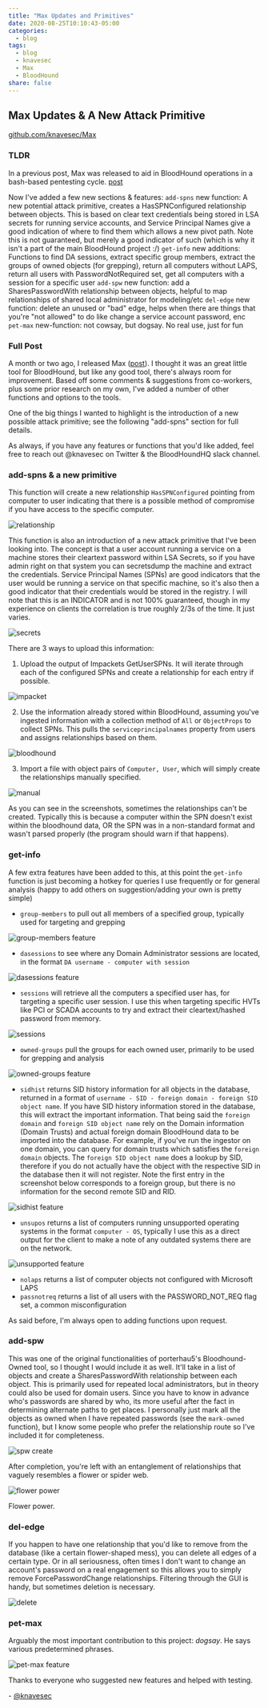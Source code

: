 ```yaml
---
title: "Max Updates and Primitives"
date: 2020-08-25T10:10:43-05:00
categories:
  - blog
tags:
  - blog
  - knavesec
  - Max
  - BloodHound
share: false
---
```


## Max Updates & A New Attack Primitive

[github.com/knavesec/Max](https://github.com/knavesec/Max)

### TLDR

In a previous post, Max was released to aid in BloodHound operations in a bash-based pentesting cycle. [post](https://whynotsecurity.com/blog/max/)

Now I've added a few new sections & features:
`add-spns` new function: A new potential attack primitive, creates a HasSPNConfigured relationship between objects. This is based on clear text credentials being stored in LSA secrets for running service accounts, and Service Principal Names give a good indication of where to find them which allows a new pivot path. Note this is not guaranteed, but merely a good indicator of such (which is why it isn't a part of the main BloodHound project :/)
`get-info` new additions: Functions to find DA sessions, extract specific group members, extract the groups of owned objects (for grepping), return all computers without LAPS, return all users with PasswordNotRequired set, get all computers with a session for a specific user
`add-spw` new function: add a SharesPasswordWith relationship between objects, helpful to map relationships of shared local administrator for modeling/etc
`del-edge` new function: delete an unused or "bad" edge, helps when there are things that you're "not allowed" to do like change a service account password, enc
`pet-max` new-function: not cowsay, but dogsay. No real use, just for fun

### Full Post

A month or two ago, I released Max ([post](https://whynotsecurity.com/blog/max/)). I thought it was an great little tool for BloodHound, but like any good tool, there's always room for improvement. Based off some comments & suggestions from co-workers, plus some prior research on my own, I've added a number of other functions and options to the tools.

One of the big things I wanted to highlight is the introduction of a new possible attack primitive; see the following "add-spns" section for full details.

As always, if you have any features or functions that you'd like added, feel free to reach out \@knavesec on Twitter & the BloodHoundHQ slack channel.


### add-spns & a new primitive

This function will create a new relationship `HasSPNConfigured` pointing from computer to user indicating that there is a possible method of compromise if you have access to the specific computer.

![relationship](https://raw.githubusercontent.com/whynotsecurity/whynotsecurity.github.io/master/assests/images/max-screenshots/post2/spn-rel.png)

This function is also an introduction of a new attack primitive that I've been looking into. The concept is that a user account running a service on a machine stores their cleartext password within LSA Secrets, so if you have admin right on that system you can secretsdump the machine and extract the credentials. Service Principal Names (SPNs) are good indicators that the user would be running a service on that specific machine, so it's also then a good indicator that their credentials would be stored in the registry. I will note that this is an INDICATOR and is not 100% guaranteed, though in my experience on clients the correlation is true roughly 2/3s of the time. It just varies.

![secrets](https://raw.githubusercontent.com/whynotsecurity/whynotsecurity.github.io/master/assests/images/max-screenshots/post2/spn-secrets.png)

There are 3 ways to upload this information:

1. Upload the output of Impackets GetUserSPNs. It will iterate through each of the configured SPNs and create a relationship for each entry if possible.

![impacket](https://raw.githubusercontent.com/whynotsecurity/whynotsecurity.github.io/master/assests/images/max-screenshots/post2/spns-i.png)

2. Use the information already stored within BloodHound, assuming you've ingested information with a collection method of `All` or `ObjectProps` to collect SPNs. This pulls the `serviceprincipalnames` property from users and assigns relationships based on them.

![bloodhound](https://raw.githubusercontent.com/whynotsecurity/whynotsecurity.github.io/master/assests/images/max-screenshots/post2/spns-b.png)

3. Import a file with object pairs of `Computer, User`, which will simply create the relationships manually specified.

![manual](https://raw.githubusercontent.com/whynotsecurity/whynotsecurity.github.io/master/assests/images/max-screenshots/post2/spns-f.png)

As you can see in the screenshots, sometimes the relationships can't be created. Typically this is because a computer within the SPN doesn't exist within the bloodhound data, OR the SPN was in a non-standard format and wasn't parsed properly (the program should warn if that happens).


### get-info

A few extra features have been added to this, at this point the `get-info` function is just becoming a hotkey for queries I use frequently or for general analysis (happy to add others on suggestion/adding your own is pretty simple)   

* `group-members` to pull out all members of a specified group, typically used for targeting and grepping

![group-members feature](https://raw.githubusercontent.com/whynotsecurity/whynotsecurity.github.io/master/assests/images/max-screenshots/post2/group-mems.png)

* `dasessions` to see where any Domain Administrator sessions are located, in the format `DA username - computer with session`

![dasessions feature](https://raw.githubusercontent.com/whynotsecurity/whynotsecurity.github.io/master/assests/images/max-screenshots/post2/dasessions.png)

* `sessions` will retrieve all the computers a specified user has, for targeting a specific user session. I use this when targeting specific HVTs like PCI or SCADA accounts to try and extract their cleartext/hashed password from memory.

![sessions](https://raw.githubusercontent.com/whynotsecurity/whynotsecurity.github.io/master/assests/images/max-screenshots/post2/sessions.png)

* `owned-groups` pull the groups for each owned user, primarily to be used for grepping and analysis

![owned-groups feature](https://raw.githubusercontent.com/whynotsecurity/whynotsecurity.github.io/master/assests/images/max-screenshots/post2/owned-groups.png)

* `sidhist` returns SID history information for all objects in the database, returned in a format of `username - SID - foreign domain - foreign SID object name`. If you have SID history information stored in the database, this will extract the important information. That being said the `foreign domain` and `foreign SID object name` rely on the Domain information (Domain Trusts) and actual foreign domain BloodHound data to be imported into the database. For example, if you've run the ingestor on one domain, you can query for domain trusts which satisfies the `foreign domain` objects. The `foreign SID object name` does a lookup by SID, therefore if you do not actually have the object with the respective SID in the database then it will not register. Note the first entry in the screenshot below corresponds to a foreign group, but there is no information for the second remote SID and RID.

![sidhist feature](https://raw.githubusercontent.com/whynotsecurity/whynotsecurity.github.io/master/assests/images/max-screenshots/post2/sidhist.png)

* `unsupos` returns a list of computers running unsupported operating systems in the format `computer - OS`, typically I use this as a direct output for the client to make a note of any outdated systems there are on the network.

![unsupported feature](https://raw.githubusercontent.com/whynotsecurity/whynotsecurity.github.io/master/assests/images/max-screenshots/post2/unsupport.png)

* `nolaps` returns a list of computer objects not configured with Microsoft LAPS
* `passnotreq` returns a list of all users with the PASSWORD_NOT_REQ flag set, a common misconfiguration

As said before, I'm always open to adding functions upon request.


### add-spw

This was one of the original functionalities of porterhau5's Bloodhound-Owned tool, so I thought I would include it as well. It'll take in a list of objects and create a SharesPasswordWith relationship between each object. This is primarily used for repeated local administrators, but in theory could also be used for domain users. Since you have to know in advance who's passwords are shared by who, its more useful after the fact in determining alternate paths to get places. I personally just mark all the objects as owned when I have repeated passwords (see the `mark-owned` function), but I know some people who prefer the relationship route so I've included it for completeness.

![spw create](https://raw.githubusercontent.com/whynotsecurity/whynotsecurity.github.io/master/assests/images/max-screenshots/post2/spw-create.png)

After completion, you're left with an entanglement of relationships that vaguely resembles a flower or spider web.

![flower power](https://raw.githubusercontent.com/whynotsecurity/whynotsecurity.github.io/master/assests/images/max-screenshots/post2/spw-rel.png)

Flower power.


### del-edge

If you happen to have one relationship that you'd like to remove from the database (like a certain flower-shaped mess), you can delete all edges of a certain type. Or in all seriousness, often times I don't want to change an account's password on a real engagement so this allows you to simply remove ForcePasswordChange relationships. Filtering through the GUI is handy, but sometimes deletion is necessary.

![delete](https://raw.githubusercontent.com/whynotsecurity/whynotsecurity.github.io/master/assests/images/max-screenshots/post2/del.png)

### pet-max

Arguably the most important contribution to this project: _dogsay_. He says various predetermined phrases.

![pet-max feature](https://raw.githubusercontent.com/whynotsecurity/whynotsecurity.github.io/master/assests/images/max-screenshots/post2/pet-max.png)



Thanks to everyone who suggested new features and helped with testing.

\- [@knavesec](https://twitter.com/knavesec)
